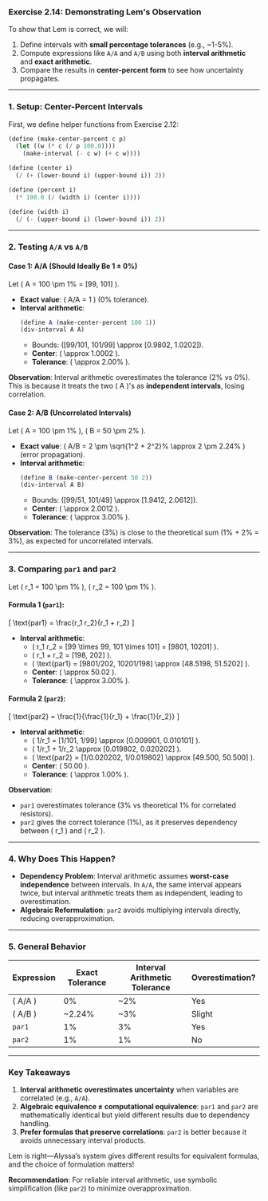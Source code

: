 ### **Exercise 2.14: Demonstrating Lem's Observation**

To show that Lem is correct, we will:
1. Define intervals with **small percentage tolerances** (e.g., ~1-5%).
2. Compute expressions like `A/A` and `A/B` using both **interval arithmetic** and **exact arithmetic**.
3. Compare the results in **center-percent form** to see how uncertainty propagates.

---

### **1. Setup: Center-Percent Intervals**
First, we define helper functions from Exercise 2.12:
```scheme
(define (make-center-percent c p)
  (let ((w (* c (/ p 100.0))))
    (make-interval (- c w) (+ c w))))

(define (center i)
  (/ (+ (lower-bound i) (upper-bound i)) 2))

(define (percent i)
  (* 100.0 (/ (width i) (center i))))

(define (width i)
  (/ (- (upper-bound i) (lower-bound i)) 2))
```

---

### **2. Testing `A/A` vs `A/B`**
#### **Case 1: A/A (Should Ideally Be 1 ± 0%)**
Let \( A = 100 \pm 1\% = [99, 101] \).
- **Exact value**: \( A/A = 1 \) (0% tolerance).
- **Interval arithmetic**:
  ```scheme
  (define A (make-center-percent 100 1))
  (div-interval A A)
  ```
  - Bounds: \([99/101, 101/99] \approx [0.9802, 1.0202]\).
  - **Center**: \( \approx 1.0002 \).
  - **Tolerance**: \( \approx 2.00\% \).

**Observation**:
Interval arithmetic overestimates the tolerance (2% vs 0%). This is because it treats the two \( A \)'s as **independent intervals**, losing correlation.

#### **Case 2: A/B (Uncorrelated Intervals)**
Let \( A = 100 \pm 1\% \), \( B = 50 \pm 2\% \).
- **Exact value**: \( A/B = 2 \pm \sqrt{1^2 + 2^2}\% \approx 2 \pm 2.24\% \) (error propagation).
- **Interval arithmetic**:
  ```scheme
  (define B (make-center-percent 50 2))
  (div-interval A B)
  ```
  - Bounds: \([99/51, 101/49] \approx [1.9412, 2.0612]\).
  - **Center**: \( \approx 2.0012 \).
  - **Tolerance**: \( \approx 3.00\% \).

**Observation**:
The tolerance (3%) is close to the theoretical sum (1% + 2% = 3%), as expected for uncorrelated intervals.

---

### **3. Comparing `par1` and `par2`**
Let \( r_1 = 100 \pm 1\% \), \( r_2 = 100 \pm 1\% \).
#### **Formula 1 (`par1`):**
\[
\text{par1} = \frac{r_1 r_2}{r_1 + r_2}
\]
- **Interval arithmetic**:
  - \( r_1 r_2 = [99 \times 99, 101 \times 101] = [9801, 10201] \).
  - \( r_1 + r_2 = [198, 202] \).
  - \( \text{par1} = [9801/202, 10201/198] \approx [48.5198, 51.5202] \).
  - **Center**: \( \approx 50.02 \).
  - **Tolerance**: \( \approx 3.00\% \).

#### **Formula 2 (`par2`):**
\[
\text{par2} = \frac{1}{\frac{1}{r_1} + \frac{1}{r_2}}
\]
- **Interval arithmetic**:
  - \( 1/r_1 = [1/101, 1/99] \approx [0.009901, 0.010101] \).
  - \( 1/r_1 + 1/r_2 \approx [0.019802, 0.020202] \).
  - \( \text{par2} = [1/0.020202, 1/0.019802] \approx [49.500, 50.500] \).
  - **Center**: \( 50.00 \).
  - **Tolerance**: \( \approx 1.00\% \).

**Observation**:
- `par1` overestimates tolerance (3% vs theoretical 1% for correlated resistors).
- `par2` gives the correct tolerance (1%), as it preserves dependency between \( r_1 \) and \( r_2 \).

---

### **4. Why Does This Happen?**
- **Dependency Problem**:
  Interval arithmetic assumes **worst-case independence** between intervals. In `A/A`, the same interval appears twice, but interval arithmetic treats them as independent, leading to overestimation.
- **Algebraic Reformulation**:
  `par2` avoids multiplying intervals directly, reducing overapproximation.

---

### **5. General Behavior**
| Expression | Exact Tolerance | Interval Arithmetic Tolerance | Overestimation? |
|------------|------------------|--------------------------------|------------------|
| \( A/A \)  | 0%               | ~2%                            | Yes              |
| \( A/B \)  | ~2.24%           | ~3%                            | Slight           |
| `par1`     | 1%               | 3%                             | Yes              |
| `par2`     | 1%               | 1%                             | No               |

---

### **Key Takeaways**
1. **Interval arithmetic overestimates uncertainty** when variables are correlated (e.g., `A/A`).
2. **Algebraic equivalence ≠ computational equivalence**:
   `par1` and `par2` are mathematically identical but yield different results due to dependency handling.
3. **Prefer formulas that preserve correlations**:
   `par2` is better because it avoids unnecessary interval products.

Lem is right—Alyssa’s system gives different results for equivalent formulas, and the choice of formulation matters!

**Recommendation**:
For reliable interval arithmetic, use symbolic simplification (like `par2`) to minimize overapproximation.
